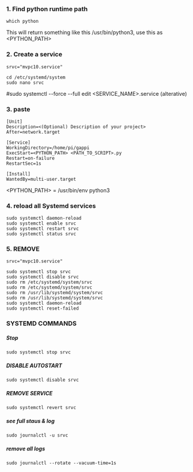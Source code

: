 ### 1. Find python runtime path
    which python
This will return something like this /usr/bin/python3, use this as <PYTHON_PATH>

### 2. Create a service
    srvc="mvpc10.service"
    
    cd /etc/systemd/system
    sudo nano srvc
#sudo systemctl --force --full edit <SERVICE_NAME>.service
(alterative)
    
### 3. paste
    [Unit]
    Description=<(Optional) Description of your project>
    After=network.target

    [Service]
    WorkingDirectory=/home/pi/gappi
    ExecStart=<PYTHON_PATH> <PATH_TO_SCRIPT>.py
    Restart=on-failure
    RestartSec=1s
    
    [Install]
    WantedBy=multi-user.target
<PYTHON_PATH> = /usr/bin/env python3

### 4. reload all Systemd services
    sudo systemctl daemon-reload
    sudo systemctl enable srvc
    sudo systemctl restart srvc
    sudo systemctl status srvc

### 5. REMOVE
    srvc="mvpc10.service"
    
    sudo systemctl stop srvc
    sudo systemctl disable srvc
    sudo rm /etc/systemd/system/srvc
    sudo rm /etc/systemd/system/srvc
    sudo rm /usr/lib/systemd/system/srvc 
    sudo rm /usr/lib/systemd/system/srvc
    sudo systemctl daemon-reload
    sudo systemctl reset-failed

### SYSTEMD COMMANDS
##### Stop
    sudo systemctl stop srvc
##### DISABLE AUTOSTART
    sudo systemctl disable srvc
##### REMOVE SERVICE
    sudo systemctl revert srvc

##### see full staus & log    
    sudo journalctl -u srvc
##### remove all logs
    sudo journalctl --rotate --vacuum-time=1s
